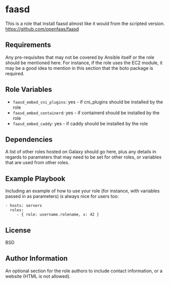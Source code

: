 faasd
=========

This is a role that install faasd almost like it would from the scripted version.
https://github.com/openfaas/faasd

Requirements
------------

Any pre-requisites that may not be covered by Ansible itself or the role should be mentioned here. For instance, if the role uses the EC2 module, it may be a good idea to mention in this section that the boto package is required.

Role Variables
--------------

- `faasd_embed_cni_plugins`: yes - if cni_plugins should be installed by the role
- `faasd_embed_containerd`: yes  - if containerd should be installed by the role 
- `faasd_embed_caddy`: yes       - if caddy should be installed by the role

Dependencies
------------

A list of other roles hosted on Galaxy should go here, plus any details in regards to parameters that may need to be set for other roles, or variables that are used from other roles.

Example Playbook
----------------

Including an example of how to use your role (for instance, with variables passed in as parameters) is always nice for users too:

    - hosts: servers
      roles:
         - { role: username.rolename, x: 42 }

License
-------

BSD

Author Information
------------------

An optional section for the role authors to include contact information, or a website (HTML is not allowed).
